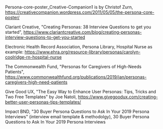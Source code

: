 Persona-core-poster_Creative-Companion1 is by Christof Zurn, https://creativecompanion.wordpress.com/2011/05/05/the-persona-core-poster/

Clariant Creative, "Creating Personas: 38 Interview Questions to get you started", https://www.clariantcreative.com/blog/creating-personas-interview-questions-to-get-you-started

Electronic Health Record Association, Persona Library, Hospital Nurse as example: https://www.ehra.org/resource-library/personas/carolyn-coolridge-rn-hospital-nurse

The Commonwealth Fund, "Personas for Caregivers of High-Needs Patients", https://www.commonwealthfund.org/publications/2019/jan/personas-caregivers-high-need-patients

Give Good UX, "The Easy Way to Enhance User Personas: Tips, Tricks and Two Free Templates" by Joe Natoli, https://www.givegoodux.com/creating-better-user-personas-tips-templates/

Impact BND, "30 Buyer Persona Questions to Ask In Your 2019 Persona Interviews" (interview email template & methodolgy), 30 Buyer Persona Questions to Ask In Your 2019 Persona Interviews
